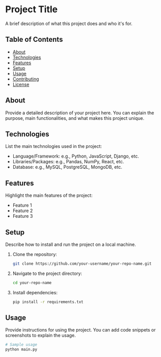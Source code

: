 # Project Title

A brief description of what this project does and who it's for.

## Table of Contents

- [About](#about)
- [Technologies](#technologies)
- [Features](#features)
- [Setup](#setup)
- [Usage](#usage)
- [Contributing](#contributing)
- [License](#license)

## About

Provide a detailed description of your project here. You can explain the purpose, main functionalities, and what makes this project unique.

## Technologies

List the main technologies used in the project:
- Language/Framework: e.g., Python, JavaScript, Django, etc.
- Libraries/Packages: e.g., Pandas, NumPy, React, etc.
- Database: e.g., MySQL, PostgreSQL, MongoDB, etc.

## Features

Highlight the main features of the project:
- Feature 1
- Feature 2
- Feature 3

## Setup

Describe how to install and run the project on a local machine.

1. Clone the repository:
    ```bash
    git clone https://github.com/your-username/your-repo-name.git
    ```
2. Navigate to the project directory:
    ```bash
    cd your-repo-name
    ```
3. Install dependencies:
    ```bash
    pip install -r requirements.txt
    ```

## Usage

Provide instructions for using the project. You can add code snippets or screenshots to explain the usage.

```python
# Sample usage
python main.py

